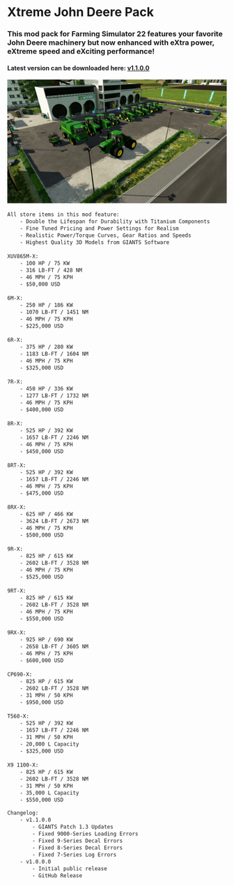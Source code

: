# Xtreme John Deere Pack
### This mod pack for Farming Simulator 22 features your favorite John Deere machinery but now enhanced with eXtra power, eXtreme speed and eXciting performance! 

#### Latest version can be downloaded here: [v1.1.0.0](https://falkkor.io/FS22_xtremeJohnDeerePack.zip)

![Xtreme John Deere Pack Screenshot](/screenshots/xtreme_johndeere_screen1.jpg)

```
All store items in this mod feature: 
    - Double the Lifespan for Durability with Titanium Components
    - Fine Tuned Pricing and Power Settings for Realism
    - Realistic Power/Torque Curves, Gear Ratios and Speeds
    - Highest Quality 3D Models from GIANTS Software

XUV865M-X: 
    - 100 HP / 75 KW
    - 316 LB-FT / 428 NM
    - 46 MPH / 75 KPH
    - $50,000 USD

6M-X: 
    - 250 HP / 186 KW
    - 1070 LB-FT / 1451 NM
    - 46 MPH / 75 KPH
    - $225,000 USD

6R-X: 
    - 375 HP / 280 KW
    - 1183 LB-FT / 1604 NM
    - 46 MPH / 75 KPH 
    - $325,000 USD

7R-X: 
    - 450 HP / 336 KW
    - 1277 LB-FT / 1732 NM
    - 46 MPH / 75 KPH 
    - $400,000 USD

8R-X: 
    - 525 HP / 392 KW
    - 1657 LB-FT / 2246 NM
    - 46 MPH / 75 KPH 
    - $450,000 USD

8RT-X: 
    - 525 HP / 392 KW
    - 1657 LB-FT / 2246 NM
    - 46 MPH / 75 KPH 
    - $475,000 USD

8RX-X: 
    - 625 HP / 466 KW
    - 3624 LB-FT / 2673 NM
    - 46 MPH / 75 KPH 
    - $500,000 USD

9R-X: 
    - 825 HP / 615 KW
    - 2602 LB-FT / 3528 NM
    - 46 MPH / 75 KPH 
    - $525,000 USD

9RT-X: 
    - 825 HP / 615 KW
    - 2602 LB-FT / 3528 NM
    - 46 MPH / 75 KPH 
    - $550,000 USD

9RX-X: 
    - 925 HP / 690 KW
    - 2658 LB-FT / 3605 NM
    - 46 MPH / 75 KPH 
    - $600,000 USD

CP690-X: 
    - 825 HP / 615 KW
    - 2602 LB-FT / 3528 NM
    - 31 MPH / 50 KPH 
    - $950,000 USD

T560-X: 
    - 525 HP / 392 KW
    - 1657 LB-FT / 2246 NM
    - 31 MPH / 50 KPH 
    - 20,000 L Capacity
    - $325,000 USD

X9 1100-X: 
    - 825 HP / 615 KW
    - 2602 LB-FT / 3528 NM
    - 31 MPH / 50 KPH 
    - 35,000 L Capacity
    - $550,000 USD
```

```
Changelog:
    - v1.1.0.0
        - GIANTS Patch 1.3 Updates
        - Fixed 9000-Series Loading Errors
        - Fixed 9-Series Decal Errors
        - Fixed 8-Series Decal Errors
        - Fixed 7-Series Log Errors
    - v1.0.0.0 
        - Initial public release
        - GitHub Release
```

